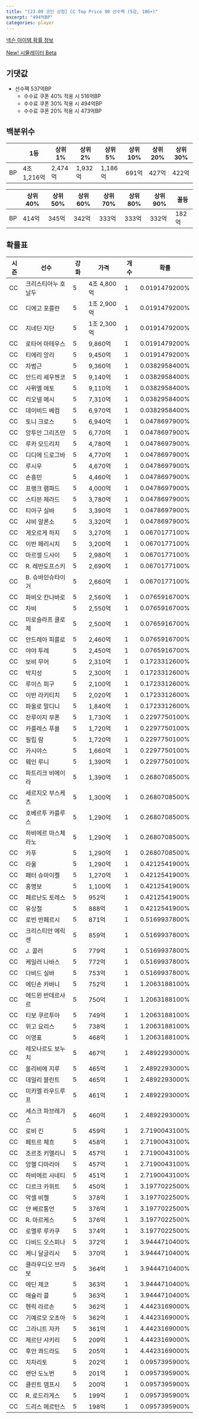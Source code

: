 ```yaml
---
title: "[23.09 코인 상점] CC Top Price 90 선수팩 (5강, 106+)"
excerpt: "494억BP"
categories: player
---
```

[넥슨 아이템 확률 정보](http://iteminfo.nexon.com/probability/fco?sn=7378)

[New! 시뮬레이터 Beta](/simulator/7378)
## 기댓값
- 선수팩 537억BP
  - 수수료 쿠폰 40% 적용 시 516억BP
  - 수수료 쿠폰 30% 적용 시 494억BP
  - 수수료 쿠폰 20% 적용 시 473억BP


## 백분위수

||1등|상위1%|상위2%|상위5%|상위10%|상위20%|상위30%|
|---|---|---|---|---|---|---|---|
|BP|4조 1,216억|2,474억|1,932억|1,186억|691억|427억|422억|

||상위40%|상위50%|상위60%|상위70%|상위80%|상위90%|꼴등|
|---|---|---|---|---|---|---|---|
|BP|414억|345억|342억|333억|333억|332억|182억|


## 확률표

|시즌|선수|강화|가격|개수|확률|
|---|---|---|---|---|---|
|CC|크리스티아누 호날두|5|4조 4,800억|1|0.0191479200%|
|CC|디에고 포를란|5|1조 2,900억|1|0.0191479200%|
|CC|지네딘 지단|5|1조 2,300억|1|0.0191479200%|
|CC|로타어 마테우스|5|9,860억|1|0.0191479200%|
|CC|티에리 앙리|5|9,450억|1|0.0191479200%|
|CC|차범근|5|9,360억|1|0.0382958400%|
|CC|안드리 셰우첸코|5|9,140억|1|0.0382958400%|
|CC|사뮈엘 에토|5|9,110억|1|0.0382958400%|
|CC|리오넬 메시|5|7,310억|1|0.0382958400%|
|CC|데이비드 베컴|5|6,970억|1|0.0382958400%|
|CC|토니 크로스|5|6,940억|1|0.0478697900%|
|CC|앙투안 그리즈만|5|6,770억|1|0.0478697900%|
|CC|루카 모드리치|5|4,780억|1|0.0478697900%|
|CC|디디에 드로그바|5|4,770억|1|0.0478697900%|
|CC|루시우|5|4,670억|1|0.0478697900%|
|CC|손흥민|5|4,460억|1|0.0478697900%|
|CC|프랭크 램파드|5|4,000억|1|0.0478697900%|
|CC|스티븐 제라드|5|3,780억|1|0.0478697900%|
|CC|티아구 실바|5|3,390억|1|0.0478697900%|
|CC|샤비 알론소|5|3,320억|1|0.0478697900%|
|CC|게오르게 하지|5|3,270억|1|0.0670177100%|
|CC|이반 페리시치|5|3,200억|1|0.0670177100%|
|CC|마르셀 드사이|5|2,980억|1|0.0670177100%|
|CC|R. 레반도프스키|5|2,690억|1|0.0670177100%|
|CC|B. 슈바인슈타이거|5|2,660억|1|0.0670177100%|
|CC|파비오 칸나바로|5|2,560억|1|0.0765916700%|
|CC|차비|5|2,550억|1|0.0765916700%|
|CC|미로슬라프 클로제|5|2,500억|1|0.0765916700%|
|CC|안드레아 피를로|5|2,460억|1|0.0765916700%|
|CC|야야 투레|5|2,450억|1|0.0765916700%|
|CC|보비 무어|5|2,310억|1|0.1723312600%|
|CC|박지성|5|2,300억|1|0.1723312600%|
|CC|루이스 피구|5|2,100억|1|0.1723312600%|
|CC|이반 라키티치|5|2,020억|1|0.1723312600%|
|CC|파올로 말디니|5|1,840억|1|0.1723312600%|
|CC|잔루이지 부폰|5|1,730억|1|0.2297750100%|
|CC|카를레스 푸욜|5|1,720억|1|0.2297750100%|
|CC|필립 람|5|1,720억|1|0.2297750100%|
|CC|카시야스|5|1,660억|1|0.2297750100%|
|CC|웨인 루니|5|1,390억|1|0.2297750100%|
|CC|파트리크 비에이라|5|1,390억|1|0.2680708500%|
|CC|세르지오 부스케츠|5|1,300억|1|0.2680708500%|
|CC|호베르투 카를루스|5|1,290억|1|0.2680708500%|
|CC|하비에르 마스체라노|5|1,290억|1|0.2680708500%|
|CC|카푸|5|1,290억|1|0.2680708500%|
|CC|라울|5|1,290억|1|0.4212541900%|
|CC|페터 슈마이켈|5|1,270억|1|0.4212541900%|
|CC|홍명보|5|1,100억|1|0.4212541900%|
|CC|페르난도 토레스|5|952억|1|0.4212541900%|
|CC|유상철|5|888억|1|0.4212541900%|
|CC|로빈 반페르시|5|871억|1|0.5169937800%|
|CC|크리스티안 에릭센|5|859억|1|0.5169937800%|
|CC|J. 콜러|5|779억|1|0.5169937800%|
|CC|케일러 나바스|5|772억|1|0.5169937800%|
|CC|다비드 실바|5|753억|1|0.5169937800%|
|CC|에딘손 카바니|5|752억|1|1.2063188100%|
|CC|에드윈 반데르사르|5|750억|1|1.2063188100%|
|CC|티보 쿠르투아|5|749억|1|1.2063188100%|
|CC|위고 요리스|5|738억|1|1.2063188100%|
|CC|이영표|5|468억|1|1.2063188100%|
|CC|레오나르도 보누치|5|467억|1|2.4892293000%|
|CC|올리비에 지루|5|465억|1|2.4892293000%|
|CC|데일리 블린트|5|465억|1|2.4892293000%|
|CC|미카엘 라우드루프|5|461억|1|2.4892293000%|
|CC|세스크 파브레가스|5|460억|1|2.4892293000%|
|CC|로비 킨|5|459억|1|2.7190043100%|
|CC|페트르 체흐|5|458억|1|2.7190043100%|
|CC|조르조 키엘리니|5|457억|1|2.7190043100%|
|CC|앙헬 디마리아|5|457억|1|2.7190043100%|
|CC|하비에르 사네티|5|451억|1|2.7190043100%|
|CC|디르크 카위트|5|450억|1|3.1977022500%|
|CC|악셀 비첼|5|378억|1|3.1977022500%|
|CC|얀 베르통언|5|376억|1|3.1977022500%|
|CC|R. 마르케스|5|376억|1|3.1977022500%|
|CC|로멜루 루카쿠|5|374억|1|3.1977022500%|
|CC|다비드 오스피나|5|372억|1|3.9444710400%|
|CC|케니 달글리시|5|370억|1|3.9444710400%|
|CC|클라우디오 브라보|5|364억|1|3.9444710400%|
|CC|에딘 제코|5|363억|1|3.9444710400%|
|CC|애슐리 콜|5|363억|1|3.9444710400%|
|CC|헨릭 라르손|5|362억|1|4.4423169000%|
|CC|기예르모 오초아|5|362억|1|4.4423169000%|
|CC|그라니트 자카|5|361억|1|4.4423169000%|
|CC|제르단 샤키리|5|209억|1|4.4423169000%|
|CC|후안 콰드라도|5|205억|1|4.4423169000%|
|CC|치차리토|5|202억|1|0.0957395900%|
|CC|랜던 도노번|5|201억|1|0.0957395900%|
|CC|클린트 뎀프시|5|200억|1|0.0957395900%|
|CC|R. 로드리게스|5|199억|1|0.0957395900%|
|CC|드리스 메르턴스|5|198억|1|0.0957395900%|
